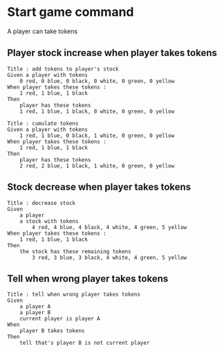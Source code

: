 # Start game command

A player can take tokens

## Player stock increase when player takes tokens
```
Title : add tokens to player's stock
Given a player with tokens
    0 red, 0 blue, 0 black, 0 white, 0 green, 0 yellow
When player takes these tokens : 
    1 red, 1 blue, 1 black
Then
    player has these tokens
    1 red, 1 blue, 1 black, 0 white, 0 green, 0 yellow

Title : cumulate tokens
Given a player with tokens
    1 red, 1 blue, 0 black, 1 white, 0 green, 0 yellow
When player takes these tokens : 
    1 red, 1 blue, 1 black
Then
    player has these tokens
    2 red, 2 blue, 1 black, 1 white, 0 green, 0 yellow
```

## Stock decrease when player takes tokens
```
Title : decrease stock
Given
    a player
    a stock with tokens
        4 red, 4 blue, 4 black, 4 white, 4 green, 5 yellow
When player takes these tokens : 
    1 red, 1 blue, 1 black
Then
    the stock has these remaining tokens 
        3 red, 3 blue, 3 black, 4 white, 4 green, 5 yellow
```

## Tell when wrong player takes tokens
```
Title : tell when wrong player takes tokens
Given
    a player A
    a player B
    current player is player A
When
    player B takes tokens
Then
    tell that's player B is not current player 
```
